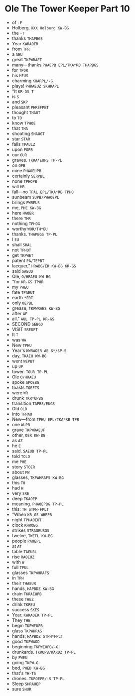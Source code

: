 # Ole The Tower Keeper Part 10

* of `-F`
* Holberg, `XXX Holberg KW-BG`
* the `-T`
* thanks `THAPBGS`
* Year `KWRAOER`
* from `TPR`
* a `AEU`
* great `TKPWRAET`
* many—thanks `PHAEPB EPL/TKA*RB THAPBGS`
* for `TPOR`
* his `HEUS`
* charming `KHARPL/-G`
* plays! `PHRAEUZ SKHRAPL`
* "It `KR-GS T`
* is `S`
* and `SKP`
* pleasant `PHREFPBT`
* thought `THAUT`
* to `TO`
* know `TPHOE`
* that `THA`
* shooting `SHAOGT`
* star `STAR`
* falls `TPAULZ`
* upon `POPB`
* our `OUR`
* graves. `TKRA*EUFS TP-PL`
* on `OPB`
* mine `PHAOEUPB`
* certainly `SERPBL`
* none `TPHOPB`
* will `HR`
* fall—no `TPAL EPL/TKA*RB TPHO`
* sunbeam `SUPB/PWAOEPL`
* brings `PWREUS`
* me, `PHE KW-BG`
* here `HAOER`
* there `THR`
* nothing `TPHOG`
* worthy `WOR/TH*EU`
* thanks. `THAPBGS TP-PL`
* I `EU`
* shall `SHAL`
* not `TPHOT`
* get `TKPWET`
* patent `PA/TEPBT`
* lacquer," `HRABG/ER KW-BG KR-GS`
* said `SAEUD`
* Ole, `O/HRAEU KW-BG`
* "for `KR-GS TPOR`
* my `PHEU`
* fate `TPAEUT`
* earth `*ERT`
* only `OEPBL`
* grease, `TKPWRAES KW-BG`
* after `AF`
* all." `AUL TP-PL KR-GS`
* SECOND `SEBGD`
* VISIT `SREUFT`
* It `T`
* was `WA`
* New `TPHU`
* Year's `KWRAOER AE S*/SP-S`
* day, `TKAEU KW-BG`
* went `WEPBT`
* up `UP`
* tower. `TOUR TP-PL`
* Ole `O/HRAEU`
* spoke `SPOEBG`
* toasts `TOEFTS`
* were `WR`
* drunk `TKR*UPBG`
* transition `TAPBS/EUGS`
* Old `OLD`
* into `TPHAO`
* New—from `TPHU EPL/TKA*RB TPR`
* one `WUPB`
* grave `TKPWRAEUF`
* other, `OER KW-BG`
* as `AZ`
* he `E`
* said. `SAEUD TP-PL`
* told `TOLD`
* me `PHE`
* story `STOER`
* about `PW`
* glasses, `TKPWHRAFS KW-BG`
* this `TH`
* had `H`
* very `SRE`
* deep `TKAOEP`
* meaning. `PHAOEPBG TP-PL`
* this: `TH STPH-FPLT`
* "When `KR-GS WHEPB`
* night `TPHAOEUT`
* clock `KHROBG`
* strikes `STRAOEUBGS`
* twelve, `TWEFL KW-BG`
* people `PAOEPL`
* at `AT`
* table `TAEUBL`
* rise `RAOEUZ`
* with `W`
* full `TPUL`
* glasses `TKPWHRAFS`
* in `TPH`
* their `THAEUR`
* hands, `HAPBDZ KW-BG`
* drain `TKRAEUPB`
* these `THEZ`
* drink `TKREU`
* success `SKES`
* Year. `KWRAOER TP-PL`
* They `THE`
* begin `TKPWEUPB`
* glass `TKPWHRAS`
* hands; `HAPBDZ STPH*FPLT`
* good `TKPWAOD`
* beginning `TKPWEUPB/-G`
* drunkards. `TKRUPB/KARDZ TP-PL`
* by `PWEU`
* going `TKPW-G`
* bed, `PWED KW-BG`
* that's `TH-TS`
* drones. `TKROEPB/-S TP-PL`
* Sleep `SHRAOEP`
* sure `SHUR`
